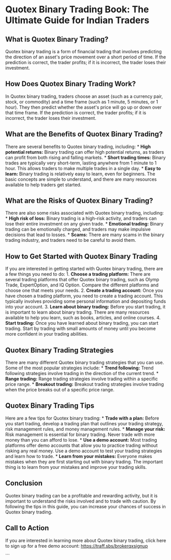 # Quotex Binary Trading Book: The Ultimate Guide for Indian Traders

## What is Quotex Binary Trading?

Quotex binary trading is a form of financial trading that involves
predicting the direction of an asset\'s price movement over a short
period of time. If the prediction is correct, the trader profits; if it
is incorrect, the trader loses their investment.

## How Does Quotex Binary Trading Work?

In Quotex binary trading, traders choose an asset (such as a currency
pair, stock, or commodity) and a time frame (such as 1 minute, 5
minutes, or 1 hour). They then predict whether the asset\'s price will
go up or down over that time frame. If the prediction is correct, the
trader profits; if it is incorrect, the trader loses their investment.

## What are the Benefits of Quotex Binary Trading?

There are several benefits to Quotex binary trading, including: \*
**High potential returns:** Binary trading can offer high potential
returns, as traders can profit from both rising and falling markets. \*
**Short trading times:** Binary trades are typically very short-term,
lasting anywhere from 1 minute to 1 hour. This allows traders to make
multiple trades in a single day. \* **Easy to learn:** Binary trading is
relatively easy to learn, even for beginners. The basic concepts are
simple to understand, and there are many resources available to help
traders get started.

## What are the Risks of Quotex Binary Trading?

There are also some risks associated with Quotex binary trading,
including: \* **High risk of loss:** Binary trading is a high-risk
activity, and traders can lose their entire investment on any given
trade. \* **Emotional trading:** Binary trading can be emotionally
charged, and traders may make impulsive decisions that lead to losses.
\* **Scams:** There are many scams in the binary trading industry, and
traders need to be careful to avoid them.

## How to Get Started with Quotex Binary Trading

If you are interested in getting started with Quotex binary trading,
there are a few things you need to do: 1. **Choose a trading platform:**
There are several trading platforms that offer Quotex binary trading,
such as Olymp Trade, ExpertOption, and IQ Option. Compare the different
platforms and choose one that meets your needs. 2. **Create a trading
account:** Once you have chosen a trading platform, you need to create a
trading account. This typically involves providing some personal
information and depositing funds into your account. 3. **Learn about
binary trading:** Before you start trading, it is important to learn
about binary trading. There are many resources available to help you
learn, such as books, articles, and online courses. 4. **Start
trading:** Once you have learned about binary trading, you can start
trading. Start by trading with small amounts of money until you become
more confident in your trading abilities.

## Quotex Binary Trading Strategies

There are many different Quotex binary trading strategies that you can
use. Some of the most popular strategies include: \* **Trend
following:** Trend following strategies involve trading in the direction
of the current trend. \* **Range trading:** Range trading strategies
involve trading within a specific price range. \* **Breakout trading:**
Breakout trading strategies involve trading when the price breaks out of
a specific price range.

## Quotex Binary Trading Tips

Here are a few tips for Quotex binary trading: \* **Trade with a plan:**
Before you start trading, develop a trading plan that outlines your
trading strategy, risk management rules, and money management rules. \*
**Manage your risk:** Risk management is essential for binary trading.
Never trade with more money than you can afford to lose. \* **Use a demo
account:** Most trading platforms offer demo accounts that allow you to
practice trading without risking any real money. Use a demo account to
test your trading strategies and learn how to trade. \* **Learn from
your mistakes:** Everyone makes mistakes when they are first starting
out with binary trading. The important thing is to learn from your
mistakes and improve your trading skills.

## Conclusion

Quotex binary trading can be a profitable and rewarding activity, but it
is important to understand the risks involved and to trade with caution.
By following the tips in this guide, you can increase your chances of
success in Quotex binary trading.

## Call to Action

If you are interested in learning more about Quotex binary trading,
click here to sign up for a free demo account:
https://traff.sbs/brokerqxsignup

\`\`\`

